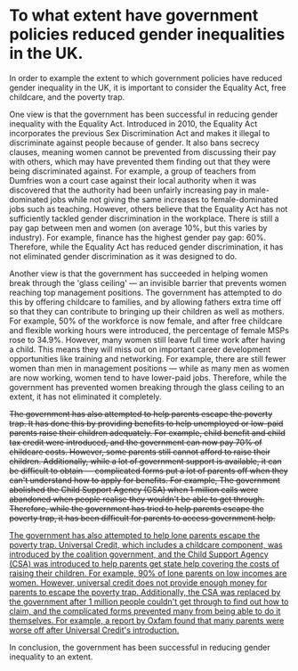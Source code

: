# To what extent have government policies reduced gender inequalities in the UK.

In order to example the extent to which government policies have reduced gender inequality in the UK, it is important to consider the Equality Act, free childcare, and the poverty trap.

One view is that the government has been successful in reducing gender inequality with the Equality Act. Introduced in 2010, the Equality Act incorporates the previous Sex Discrimination Act and makes it illegal to discriminate against people because of gender. It also bans secrecy clauses, meaning women cannot be prevented from discussing their pay with others, which may have prevented them finding out that they were being discriminated against. For example, a group of teachers from Dumfries won a court case against their local authority when it was discovered that the authority had been unfairly increasing pay in male-dominated jobs while not giving the same increases to female-dominated jobs such as teaching. However, others believe that the Equality Act has not sufficiently tackled gender discrimination in the workplace. There is still a pay gap between men and women (on average 10%, but this varies by industry). For example, finance has the highest gender pay gap: 60%. Therefore, while the Equality Act has reduced gender discrimination, it has not eliminated gender discrimination as it was designed to do.

Another view is that the government has succeeded in helping women break through the 'glass ceiling' — an invisible barrier that prevents women reaching top management positions. The government has attempted to do this by offering childcare to families, and by allowing fathers extra time off so that they can contribute to bringing up their children as well as mothers. For example, 50% of the workforce is now female, and after free childcare and flexible working hours were introduced, the percentage of female MSPs rose to 34.9%. However, many women still leave full time work after having a child. This means they will miss out on important career development opportunities like training and networking. For example, there are still fewer women than men in management positions — while as many men as women are now working, women tend to have lower-paid jobs. Therefore, while the government has prevented women breaking through the glass ceiling to an extent, it has not eliminated it completely.

<del>The government has also attempted to help parents escape the poverty trap. It has done this by providing benefits to help unemployed or low-paid parents raise their children adequately. For example, child benefit and child tax credit were introduced, and the government can now pay 70% of childcare costs. However, some parents still cannot afford to raise their children. Additionally, while a lot of government support is available, it can be difficult to obtain — complicated forms put a lot of parents off when they can't understand how to apply for benefits. For example, The government abolished the Child Support Agency (CSA) when 1 million calls were abandoned when people realise they wouldn't be able to get through. Therefore, while the government has tried to help parents escape the poverty trap, it has been difficult for parents to access government help.</del>

<ins>The government has also attempted to help lone parents escape the poverty trap. Universal Credit, which includes a childcare component, was introduced by the coalition government, and the Child Support Agency (CSA) was introduced to help parents get state help covering the costs of raising their children. For example, 90% of lone parents on low incomes are women. However, universal credit does not provide enough money for parents to escape the poverty trap. Additionally, the CSA was replaced by the government after 1 million people couldn't get through to find out how to claim, and the complicated forms prevented many from being able to do it themselves. For example, a report by Oxfam found that many parents were worse off after Universal Credit's introduction.</ins>

In conclusion, the government has been successful in reducing gender inequality to an extent.